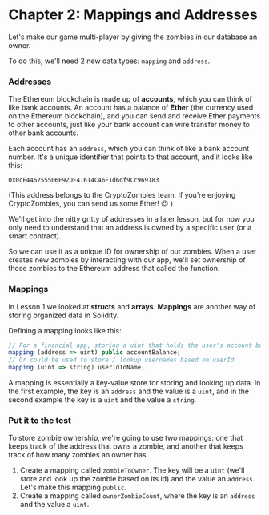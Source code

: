 # Chapter 2: Mappings and Addresses
Let's make our game multi-player by giving the zombies in our database an owner.

To do this, we'll need 2 new data types: `mapping` and `address`.

### Addresses
The Ethereum blockchain is made up of **accounts**, which you can think of like bank accounts. An account has a balance of **Ether** (the currency used on the Ethereum blockchain), and you can send and receive Ether payments to other accounts, just like your bank account can wire transfer money to other bank accounts.

Each account has an `address`, which you can think of like a bank account number. It's a unique identifier that points to that account, and it looks like this:

`0x0cE446255506E92DF41614C46F1d6df9Cc969183`

(This address belongs to the CryptoZombies team. If you're enjoying CryptoZombies, you can send us some Ether! 😉 )

We'll get into the nitty gritty of addresses in a later lesson, but for now you only need to understand that an address is owned by a specific user (or a smart contract).

So we can use it as a unique ID for ownership of our zombies. When a user creates new zombies by interacting with our app, we'll set ownership of those zombies to the Ethereum address that called the function.

### Mappings
In Lesson 1 we looked at **structs** and **arrays**. **Mappings** are another way of storing organized data in Solidity.

Defining a mapping looks like this:
```js
// For a financial app, storing a uint that holds the user's account balance:
mapping (address => uint) public accountBalance;
// Or could be used to store / lookup usernames based on userId
mapping (uint => string) userIdToName;
```
A mapping is essentially a key-value store for storing and looking up data. In the first example, the key is an `address` and the value is a `uint`, and in the second example the key is a `uint` and the value a `string`.

### Put it to the test
To store zombie ownership, we're going to use two mappings: one that keeps track of the address that owns a zombie, and another that keeps track of how many zombies an owner has.
  1. Create a mapping called `zombieToOwner`. The key will be a `uint` (we'll store and look up the zombie based on its id) and the value an `address`. Let's make this mapping `public`.
  2. Create a mapping called `ownerZombieCount`, where the key is an `address` and the value a `uint`.